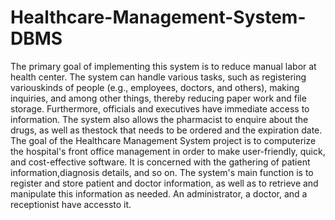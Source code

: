 # Healthcare-Management-System-DBMS
The primary goal of implementing this system is to reduce manual labor at health center. The system can handle various tasks, such as registering variouskinds of
people (e.g., employees, doctors, and others), making inquiries, and among other things, thereby reducing paper work and file storage. Furthermore, officials and executives have immediate access to information. The system also allows the pharmacist to enquire about the drugs, as well as thestock that needs to be ordered and the expiration date. 
The goal of the Healthcare Management System project is to computerize the hospital's front office management in order to make user-friendly, quick, and cost-effective
software. It is concerned with the gathering of patient information,diagnosis details, and so on. The system's main function is to register and store patient and doctor information, as well as to retrieve and manipulate this information as needed. An administrator, a doctor, and a receptionist have accessto it.
